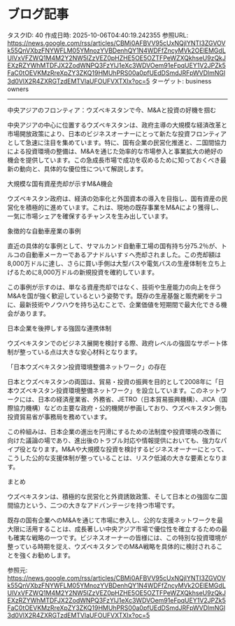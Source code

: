 # ブログ記事

タスクID: 40
作成日時: 2025-10-06T04:40:19.242355
参照URL: https://news.google.com/rss/articles/CBMi0AFBVV95cUxNQjlYNTI3ZGVOVk55QnVXbzFNYWFLM05YMnozYVBDenhQY1N4WDFfZncyMVk2OElEMGdLUlVxVFZWQ1M4M2Y2NW5lZzVEZ0pHZHE5OE5OZTFPeWZXQkhseU9zQkJEXzRZYWhMTDFJX2ZodWNPQ3FzYlJ1eXc3WDVOem91eFpqUEY1V2JPZk5FaC0tOEVKMzRreXpZY3ZKQ19HMUhPRS00a0pfUEdDSmdJRFpWVDlmNGl3d0VlX2R4ZXRGTzdEMTVlaUFOUFVXTXIx?oc=5
ターゲット: business owners

---

中央アジアのフロンティア：ウズベキスタンで今、M&Aと投資の好機を掴む

中央アジアの中心に位置するウズベキスタンは、政府主導の大規模な経済改革と市場開放政策により、日本のビジネスオーナーにとって新たな投資フロンティアとして急速に注目を集めています。特に、国有企業の民営化推進と、二国間協力による投資環境の整備は、M&Aを通じた効率的な市場参入と事業拡大の絶好の機会を提供しています。この急成長市場で成功を収めるために知っておくべき最新の動向と、具体的な優位性について解説します。

大規模な国有資産売却が示すM&A機会

ウズベキスタン政府は、経済の効率化と外国資本の導入を目指し、国有資産の民営化を積極的に進めています。これは、現地の既存事業をM&Aにより獲得し、一気に市場シェアを確保するチャンスを生み出しています。

象徴的な自動車産業の事例

直近の具体的な事例として、サマルカンド自動車工場の国有持ち分75.2％が、トルコの自動車メーカーであるアナドルいすゞへ売却されました。この売却額は8,000万ドルに達し、さらに買い手側は大型バスや電気バスの生産体制を立ち上げるために8,000万ドルの新規投資を確約しています。

この事例が示すのは、単なる資産売却ではなく、技術や生産能力の向上を伴うM&Aを国が強く歓迎しているという姿勢です。既存の生産基盤と販売網をテコに、最新技術やノウハウを持ち込むことで、企業価値を短期間で最大化できる機会があります。

日本企業を後押しする強固な連携体制

ウズベキスタンでのビジネス展開を検討する際、政府レベルの強固なサポート体制が整っている点は大きな安心材料となります。

「日本ウズベキスタン投資環境整備ネットワーク」の存在

日本とウズベキスタンの両国は、貿易・投資の振興を目的として2008年に「日本ウズベキスタン投資環境整備ネットワーク」を設立しています。このネットワークには、日本の経済産業省、外務省、JETRO（日本貿易振興機構）、JICA（国際協力機構）などの主要な政府・公的機関が参画しており、ウズベキスタン側も投資貿易省が事務局を務めています。

この枠組みは、日本企業の進出を円滑にするための法制度や投資環境の改善に向けた議論の場であり、進出後のトラブル対応や情報提供においても、強力なパイプ役となります。M&Aや大規模な投資を検討するビジネスオーナーにとって、こうした公的な支援体制が整っていることは、リスク低減の大きな要素となります。

まとめ

ウズベキスタンは、積極的な民営化と外資誘致政策、そして日本との強固な二国間協力という、二つの大きなアドバンテージを持つ市場です。

既存の国有企業へのM&Aを通じて市場に参入し、公的な支援ネットワークを最大限に活用することは、成長著しい中央アジア市場で優位性を確立するための最も確実な戦略の一つです。ビジネスオーナーの皆様には、この特別な投資環境が整っている時期を捉え、ウズベキスタンでのM&A戦略を具体的に検討されることを強くお勧めします。

参照元: https://news.google.com/rss/articles/CBMi0AFBVV95cUxNQjlYNTI3ZGVOVk55QnVXbzFNYWFLM05YMnozYVBDenhQY1N4WDFfZncyMVk2OElEMGdLUlVxVFZWQ1M4M2Y2NW5lZzVEZ0pHZHE5OE5OZTFPeWZXQkhseU9zQkJEXzRZYWhMTDFJX2ZodWNPQ3FzYlJ1eXc3WDVOem91eFpqUEY1V2JPZk5FaC0tOEVKMzRreXpZY3ZKQ19HMUhPRS00a0pfUEdDSmdJRFpWVDlmNGl3d0VlX2R4ZXRGTzdEMTVlaUFOUFVXTXIx?oc=5